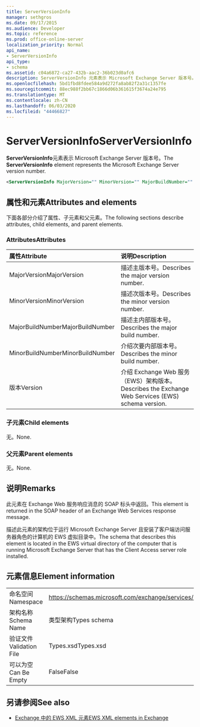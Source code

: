 ```yaml
---
title: ServerVersionInfo
manager: sethgros
ms.date: 09/17/2015
ms.audience: Developer
ms.topic: reference
ms.prod: office-online-server
localization_priority: Normal
api_name:
- ServerVersionInfo
api_type:
- schema
ms.assetid: c04a6872-ca27-432b-aac2-36b023d0afc6
description: ServerVersionInfo 元素表示 Microsoft Exchange Server 版本号。
ms.openlocfilehash: 5bd1fbd8fdee584a9d272fa8ab82f2a31c1357fe
ms.sourcegitcommit: 88ec988f2bb67c1866d06b361615f3674a24e795
ms.translationtype: MT
ms.contentlocale: zh-CN
ms.lasthandoff: 06/03/2020
ms.locfileid: "44466827"
---
```

# <a name="serverversioninfo"></a><span data-ttu-id="a862f-103">ServerVersionInfo</span><span class="sxs-lookup"><span data-stu-id="a862f-103">ServerVersionInfo</span></span>

<span data-ttu-id="a862f-104">**ServerVersionInfo**元素表示 Microsoft Exchange Server 版本号。</span><span class="sxs-lookup"><span data-stu-id="a862f-104">The **ServerVersionInfo** element represents the Microsoft Exchange Server version number.</span></span> 
  
```xml
<ServerVersionInfo MajorVersion="" MinorVersion="" MajorBuildNumber="" MinorBuildNumber="" Version="" />
```

## <a name="attributes-and-elements"></a><span data-ttu-id="a862f-105">属性和元素</span><span class="sxs-lookup"><span data-stu-id="a862f-105">Attributes and elements</span></span>

<span data-ttu-id="a862f-106">下面各部分介绍了属性、子元素和父元素。</span><span class="sxs-lookup"><span data-stu-id="a862f-106">The following sections describe attributes, child elements, and parent elements.</span></span>
  
### <a name="attributes"></a><span data-ttu-id="a862f-107">Attributes</span><span class="sxs-lookup"><span data-stu-id="a862f-107">Attributes</span></span>

|<span data-ttu-id="a862f-108">**属性**</span><span class="sxs-lookup"><span data-stu-id="a862f-108">**Attribute**</span></span>|<span data-ttu-id="a862f-109">**说明**</span><span class="sxs-lookup"><span data-stu-id="a862f-109">**Description**</span></span>|
|:-----|:-----|
|<span data-ttu-id="a862f-110">MajorVersion</span><span class="sxs-lookup"><span data-stu-id="a862f-110">MajorVersion</span></span>  <br/> |<span data-ttu-id="a862f-111">描述主版本号。</span><span class="sxs-lookup"><span data-stu-id="a862f-111">Describes the major version number.</span></span>  <br/> |
|<span data-ttu-id="a862f-112">MinorVersion</span><span class="sxs-lookup"><span data-stu-id="a862f-112">MinorVersion</span></span>  <br/> |<span data-ttu-id="a862f-113">描述次版本号。</span><span class="sxs-lookup"><span data-stu-id="a862f-113">Describes the minor version number.</span></span>  <br/> |
|<span data-ttu-id="a862f-114">MajorBuildNumber</span><span class="sxs-lookup"><span data-stu-id="a862f-114">MajorBuildNumber</span></span>  <br/> |<span data-ttu-id="a862f-115">描述主内部版本号。</span><span class="sxs-lookup"><span data-stu-id="a862f-115">Describes the major build number.</span></span>  <br/> |
|<span data-ttu-id="a862f-116">MinorBuildNumber</span><span class="sxs-lookup"><span data-stu-id="a862f-116">MinorBuildNumber</span></span>  <br/> |<span data-ttu-id="a862f-117">介绍次要内部版本号。</span><span class="sxs-lookup"><span data-stu-id="a862f-117">Describes the minor build number.</span></span>  <br/> |
|<span data-ttu-id="a862f-118">版本</span><span class="sxs-lookup"><span data-stu-id="a862f-118">Version</span></span>  <br/> |<span data-ttu-id="a862f-119">介绍 Exchange Web 服务（EWS）架构版本。</span><span class="sxs-lookup"><span data-stu-id="a862f-119">Describes the Exchange Web Services (EWS) schema version.</span></span>  <br/> |
   
### <a name="child-elements"></a><span data-ttu-id="a862f-120">子元素</span><span class="sxs-lookup"><span data-stu-id="a862f-120">Child elements</span></span>

<span data-ttu-id="a862f-121">无。</span><span class="sxs-lookup"><span data-stu-id="a862f-121">None.</span></span>
  
### <a name="parent-elements"></a><span data-ttu-id="a862f-122">父元素</span><span class="sxs-lookup"><span data-stu-id="a862f-122">Parent elements</span></span>

<span data-ttu-id="a862f-123">无。</span><span class="sxs-lookup"><span data-stu-id="a862f-123">None.</span></span>
  
## <a name="remarks"></a><span data-ttu-id="a862f-124">说明</span><span class="sxs-lookup"><span data-stu-id="a862f-124">Remarks</span></span>

<span data-ttu-id="a862f-125">此元素在 Exchange Web 服务响应消息的 SOAP 标头中返回。</span><span class="sxs-lookup"><span data-stu-id="a862f-125">This element is returned in the SOAP header of an Exchange Web Services response message.</span></span>
  
<span data-ttu-id="a862f-126">描述此元素的架构位于运行 Microsoft Exchange Server 且安装了客户端访问服务器角色的计算机的 EWS 虚拟目录中。</span><span class="sxs-lookup"><span data-stu-id="a862f-126">The schema that describes this element is located in the EWS virtual directory of the computer that is running Microsoft Exchange Server that has the Client Access server role installed.</span></span> 
  
## <a name="element-information"></a><span data-ttu-id="a862f-127">元素信息</span><span class="sxs-lookup"><span data-stu-id="a862f-127">Element information</span></span>

|||
|:-----|:-----|
|<span data-ttu-id="a862f-128">命名空间</span><span class="sxs-lookup"><span data-stu-id="a862f-128">Namespace</span></span>  <br/> |https://schemas.microsoft.com/exchange/services/2006/types  <br/> |
|<span data-ttu-id="a862f-129">架构名称</span><span class="sxs-lookup"><span data-stu-id="a862f-129">Schema Name</span></span>  <br/> |<span data-ttu-id="a862f-130">类型架构</span><span class="sxs-lookup"><span data-stu-id="a862f-130">Types schema</span></span>  <br/> |
|<span data-ttu-id="a862f-131">验证文件</span><span class="sxs-lookup"><span data-stu-id="a862f-131">Validation File</span></span>  <br/> |<span data-ttu-id="a862f-132">Types.xsd</span><span class="sxs-lookup"><span data-stu-id="a862f-132">Types.xsd</span></span>  <br/> |
|<span data-ttu-id="a862f-133">可以为空</span><span class="sxs-lookup"><span data-stu-id="a862f-133">Can Be Empty</span></span>  <br/> |<span data-ttu-id="a862f-134">False</span><span class="sxs-lookup"><span data-stu-id="a862f-134">False</span></span>  <br/> |
   
## <a name="see-also"></a><span data-ttu-id="a862f-135">另请参阅</span><span class="sxs-lookup"><span data-stu-id="a862f-135">See also</span></span>



- [<span data-ttu-id="a862f-136">Exchange 中的 EWS XML 元素</span><span class="sxs-lookup"><span data-stu-id="a862f-136">EWS XML elements in Exchange</span></span>](ews-xml-elements-in-exchange.md)

